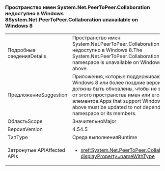 ### <a name="systemnetpeertopeercollaboration-unavailable-on-windows-8"></a><span data-ttu-id="ea450-101">Пространство имен System.Net.PeerToPeer.Collaboration недоступно в Windows 8</span><span class="sxs-lookup"><span data-stu-id="ea450-101">System.Net.PeerToPeer.Collaboration unavailable on Windows 8</span></span>

|   |   |
|---|---|
|<span data-ttu-id="ea450-102">Подробные сведения</span><span class="sxs-lookup"><span data-stu-id="ea450-102">Details</span></span>|<span data-ttu-id="ea450-103">Пространство имен System.Net.PeerToPeer.Collaboration недоступно в Windows 8.</span><span class="sxs-lookup"><span data-stu-id="ea450-103">The System.Net.PeerToPeer.Collaboration namespace is unavailable on Windows 8 or above.</span></span>|
|<span data-ttu-id="ea450-104">Предложение</span><span class="sxs-lookup"><span data-stu-id="ea450-104">Suggestion</span></span>|<span data-ttu-id="ea450-105">Приложения, которые поддерживают Windows 8 или более поздние версии, должны быть обновлены, чтобы не зависеть от этого пространства имен или его элементов.</span><span class="sxs-lookup"><span data-stu-id="ea450-105">Apps that support Windows 8 or above must be updated to not depend on this namespace or its members.</span></span>|
|<span data-ttu-id="ea450-106">Область</span><span class="sxs-lookup"><span data-stu-id="ea450-106">Scope</span></span>|<span data-ttu-id="ea450-107">Значительно</span><span class="sxs-lookup"><span data-stu-id="ea450-107">Major</span></span>|
|<span data-ttu-id="ea450-108">Версия</span><span class="sxs-lookup"><span data-stu-id="ea450-108">Version</span></span>|<span data-ttu-id="ea450-109">4.5</span><span class="sxs-lookup"><span data-stu-id="ea450-109">4.5</span></span>|
|<span data-ttu-id="ea450-110">Тип</span><span class="sxs-lookup"><span data-stu-id="ea450-110">Type</span></span>|<span data-ttu-id="ea450-111">Среда выполнения</span><span class="sxs-lookup"><span data-stu-id="ea450-111">Runtime</span></span>|
|<span data-ttu-id="ea450-112">Затронутые API</span><span class="sxs-lookup"><span data-stu-id="ea450-112">Affected APIs</span></span>|<ul><li><xref:System.Net.PeerToPeer.Collaboration?displayProperty=nameWithType></li></ul>|

